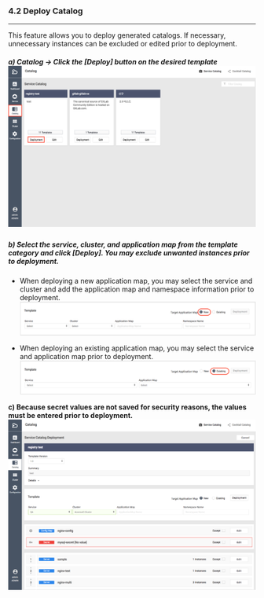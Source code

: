 ### 4.2 Deploy Catalog

---

This feature allows you to deploy generated catalogs. If necessary, unnecessary instances can be excluded or edited prior to deployment.

##### a\) Catalog → Click the [Deploy] button on the desired template![](/assets/EN/2.5/4.2_1.png)

##### b\) Select the service, cluster, and application map from the template category and click [Deploy]. You may exclude unwanted instances prior to deployment.

* When deploying a new application map, you may select the service and cluster and add the application map and namespace information prior to deployment.![](/assets/EN/2.5/4.2_2.png)

* When deploying an existing application map, you may select the service and application map prior to deployment.![](/assets/EN/2.5/4.2_3.png)

**c\) Because secret values are not saved for security reasons, the values must be entered prior to deployment.**![](/assets/EN/2.5/4.2_4.png)

